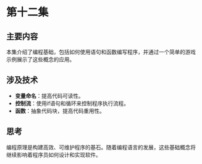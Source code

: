 # 第十二集


## 主要内容

本集介绍了编程基础，包括如何使用语句和函数编写程序，并通过一个简单的游戏示例展示了这些概念的应用。

## 涉及技术

- **变量命名**：提高代码可读性。
- **控制流**：使用if语句和循环来控制程序执行流程。
- **函数**：抽象代码块，提高代码重用性。

## 思考

编程原理是构建高效、可维护程序的基石。随着编程语言的发展，这些基础概念将继续影响着程序员如何设计和实现软件。

